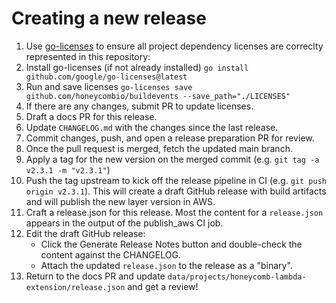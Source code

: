 # Creating a new release

1. Use [go-licenses](https://github.com/google/go-licenses) to ensure all project dependency licenses are correclty represented in this repository:
  1. Install go-licenses (if not already installed) `go install github.com/google/go-licenses@latest`
  1. Run and save licenses `go-licenses save github.com/honeycombio/buildevents --save_path="./LICENSES"`
  1. If there are any changes, submit PR to update licenses.
1. Draft a docs PR for this release.
1. Update `CHANGELOG.md` with the changes since the last release.
1. Commit changes, push, and open a release preparation PR for review.
1. Once the pull request is merged, fetch the updated main branch.
1. Apply a tag for the new version on the merged commit (e.g. `git tag -a v2.3.1 -m "v2.3.1"`)
1. Push the tag upstream to kick off the release pipeline in CI (e.g. `git push origin v2.3.1`). This will create a draft GitHub release with build artifacts and will publish the new layer version in AWS.
1. Craft a release.json for this release. Most the content for a `release.json` appears in the output of the publish_aws CI job.
1. Edit the draft GitHub release:
    - Click the Generate Release Notes button and double-check the content against the CHANGELOG.
    - Attach the updated `release.json` to the release as a "binary".
1. Return to the docs PR and update `data/projects/honeycomb-lambda-extension/release.json` and get a review!
